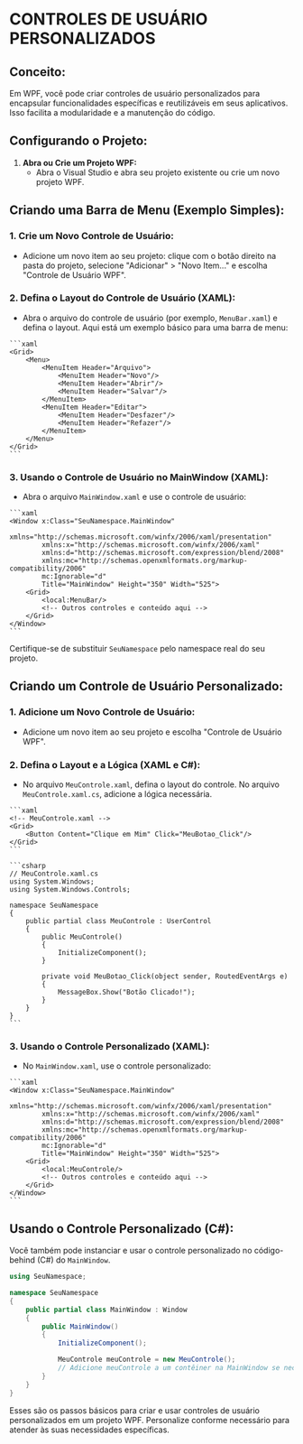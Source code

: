 # CONTROLES DE USUÁRIO PERSONALIZADOS
## Conceito:
Em WPF, você pode criar controles de usuário personalizados para encapsular funcionalidades específicas e reutilizáveis em seus aplicativos. Isso facilita a modularidade e a manutenção do código.

## Configurando o Projeto:
1. **Abra ou Crie um Projeto WPF:**
   - Abra o Visual Studio e abra seu projeto existente ou crie um novo projeto WPF.

## Criando uma Barra de Menu (Exemplo Simples):
### 1. **Crie um Novo Controle de Usuário:**
   - Adicione um novo item ao seu projeto: clique com o botão direito na pasta do projeto, selecione "Adicionar" > "Novo Item..." e escolha "Controle de Usuário WPF".

### 2. **Defina o Layout do Controle de Usuário (XAML):**
   - Abra o arquivo do controle de usuário (por exemplo, `MenuBar.xaml`) e defina o layout. Aqui está um exemplo básico para uma barra de menu:

    ```xaml
    <Grid>
        <Menu>
            <MenuItem Header="Arquivo">
                <MenuItem Header="Novo"/>
                <MenuItem Header="Abrir"/>
                <MenuItem Header="Salvar"/>
            </MenuItem>
            <MenuItem Header="Editar">
                <MenuItem Header="Desfazer"/>
                <MenuItem Header="Refazer"/>
            </MenuItem>
        </Menu>
    </Grid>
    ```

### 3. **Usando o Controle de Usuário no MainWindow (XAML):**
   - Abra o arquivo `MainWindow.xaml` e use o controle de usuário:

    ```xaml
    <Window x:Class="SeuNamespace.MainWindow"
            xmlns="http://schemas.microsoft.com/winfx/2006/xaml/presentation"
            xmlns:x="http://schemas.microsoft.com/winfx/2006/xaml"
            xmlns:d="http://schemas.microsoft.com/expression/blend/2008"
            xmlns:mc="http://schemas.openxmlformats.org/markup-compatibility/2006"
            mc:Ignorable="d"
            Title="MainWindow" Height="350" Width="525">
        <Grid>
            <local:MenuBar/>
            <!-- Outros controles e conteúdo aqui -->
        </Grid>
    </Window>
    ```

   Certifique-se de substituir `SeuNamespace` pelo namespace real do seu projeto.

## Criando um Controle de Usuário Personalizado:
### 1. **Adicione um Novo Controle de Usuário:**
   - Adicione um novo item ao seu projeto e escolha "Controle de Usuário WPF".

### 2. **Defina o Layout e a Lógica (XAML e C#):**
   - No arquivo `MeuControle.xaml`, defina o layout do controle. No arquivo `MeuControle.xaml.cs`, adicione a lógica necessária.

    ```xaml
    <!-- MeuControle.xaml -->
    <Grid>
        <Button Content="Clique em Mim" Click="MeuBotao_Click"/>
    </Grid>
    ```

    ```csharp
    // MeuControle.xaml.cs
    using System.Windows;
    using System.Windows.Controls;

    namespace SeuNamespace
    {
        public partial class MeuControle : UserControl
        {
            public MeuControle()
            {
                InitializeComponent();
            }

            private void MeuBotao_Click(object sender, RoutedEventArgs e)
            {
                MessageBox.Show("Botão Clicado!");
            }
        }
    }
    ```

### 3. **Usando o Controle Personalizado (XAML):**
   - No `MainWindow.xaml`, use o controle personalizado:

    ```xaml
    <Window x:Class="SeuNamespace.MainWindow"
            xmlns="http://schemas.microsoft.com/winfx/2006/xaml/presentation"
            xmlns:x="http://schemas.microsoft.com/winfx/2006/xaml"
            xmlns:d="http://schemas.microsoft.com/expression/blend/2008"
            xmlns:mc="http://schemas.openxmlformats.org/markup-compatibility/2006"
            mc:Ignorable="d"
            Title="MainWindow" Height="350" Width="525">
        <Grid>
            <local:MeuControle/>
            <!-- Outros controles e conteúdo aqui -->
        </Grid>
    </Window>
    ```

## Usando o Controle Personalizado (C#):
Você também pode instanciar e usar o controle personalizado no código-behind (C#) do `MainWindow`.

```csharp
using SeuNamespace;

namespace SeuNamespace
{
    public partial class MainWindow : Window
    {
        public MainWindow()
        {
            InitializeComponent();

            MeuControle meuControle = new MeuControle();
            // Adicione meuControle a um contêiner na MainWindow se necessário.
        }
    }
}
```

Esses são os passos básicos para criar e usar controles de usuário personalizados em um projeto WPF. Personalize conforme necessário para atender às suas necessidades específicas. 
